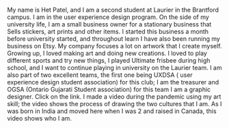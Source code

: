 
My name is Het Patel, and I am a second student at Laurier in the Brantford campus. I am in the user experience design program. On the side of my university life, I am a small business owner for a stationary business that Sells stickers, art prints and other items. I started this business a month before university started, and throughout learn I have also been running my business on Etsy. My company focuses a lot on artwork that I create myself. Growing up, I loved making art and doing new creations. I loved to play different sports and try new things, I played Ultimate frisbee during high school, and I want to continue playing in university on the Laurier team. I am also part of two excellent teams, the first one being UXDSA ( user experience design student association) for this club; I am the treasurer and OGSA (Ontario Gujarati Student association) for this team I am a graphic designer. Click on the link. I made a video during the pandemic using my art skill; the video shows the process of drawing the two cultures that I am. As I was born in India and moved here when I was 2 and raised in Canada, this video shows who I am. 